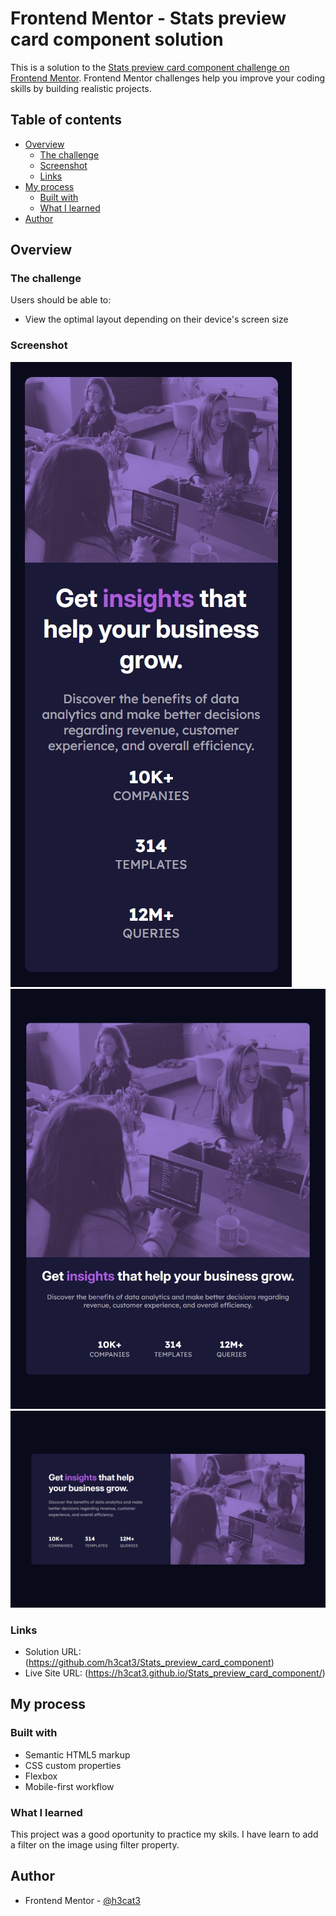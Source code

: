 # Frontend Mentor - Stats preview card component solution

This is a solution to the [Stats preview card component challenge on Frontend Mentor](https://www.frontendmentor.io/challenges/stats-preview-card-component-8JqbgoU62). Frontend Mentor challenges help you improve your coding skills by building realistic projects. 

## Table of contents

- [Overview](#overview)
  - [The challenge](#the-challenge)
  - [Screenshot](#screenshot)
  - [Links](#links)
- [My process](#my-process)
  - [Built with](#built-with)
  - [What I learned](#what-i-learned)
- [Author](#author)



## Overview

### The challenge

Users should be able to:

- View the optimal layout depending on their device's screen size

### Screenshot

![](/Screenshot/Galaxy%20S21-1738514164029.jpeg)
![](/Screenshot/iPad%20Mini-1738514177897.jpeg)
![](/Screenshot/Nest%20Hub%20Max-1738514070152.jpeg)


### Links

- Solution URL: (https://github.com/h3cat3/Stats_preview_card_component)
- Live Site URL: (https://h3cat3.github.io/Stats_preview_card_component/)

## My process

### Built with

- Semantic HTML5 markup
- CSS custom properties
- Flexbox
- Mobile-first workflow

### What I learned

This project was a good oportunity to practice my skils.
I have learn to add a filter on the image using filter property.

## Author

- Frontend Mentor - [@h3cat3](https://www.frontendmentor.io/profile/h3cat3)
